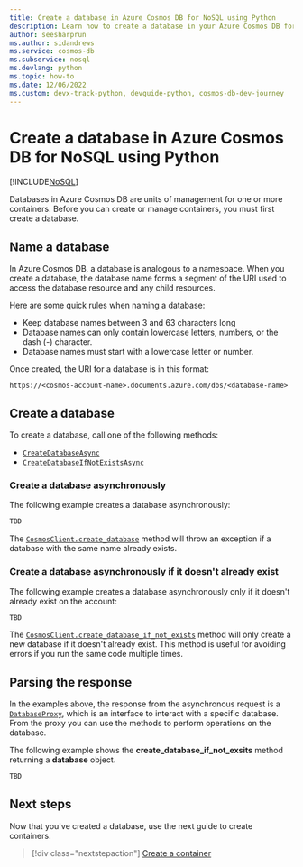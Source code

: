 ```yaml
---
title: Create a database in Azure Cosmos DB for NoSQL using Python
description: Learn how to create a database in your Azure Cosmos DB for NoSQL account using the Python SDK.
author: seesharprun
ms.author: sidandrews
ms.service: cosmos-db
ms.subservice: nosql
ms.devlang: python
ms.topic: how-to
ms.date: 12/06/2022
ms.custom: devx-track-python, devguide-python, cosmos-db-dev-journey
---
```


# Create a database in Azure Cosmos DB for NoSQL using Python

[!INCLUDE[NoSQL](../includes/appliesto-nosql.md)]

Databases in Azure Cosmos DB are units of management for one or more containers. Before you can create or manage containers, you must first create a database.

## Name a database

In Azure Cosmos DB, a database is analogous to a namespace. When you create a database, the database name forms a segment of the URI used to access the database resource and any child resources.

Here are some quick rules when naming a database:

- Keep database names between 3 and 63 characters long
- Database names can only contain lowercase letters, numbers, or the dash (-) character.
- Database names must start with a lowercase letter or number.

Once created, the URI for a database is in this format:

``https://<cosmos-account-name>.documents.azure.com/dbs/<database-name>``

## Create a database

To create a database, call one of the following methods:

- [``CreateDatabaseAsync``](#create-a-database-asynchronously)
- [``CreateDatabaseIfNotExistsAsync``](#create-a-database-asynchronously-if-it-doesnt-already-exist)

### Create a database asynchronously

The following example creates a database asynchronously:

```python
TBD
```
<!--
:::code language="python" source="~/cosmos-db-nosql-python-samples/004-create-db/app.py" id="create_database":::
-->

The [`CosmosClient.create_database`](/python/api/azure-cosmos/azure.cosmos.aio.cosmosclient#azure-cosmos-aio-cosmosclient-create-database) method will throw an exception if a database with the same name already exists.

### Create a database asynchronously if it doesn't already exist

The following example creates a database asynchronously only if it doesn't already exist on the account:

```python
TBD
```
<!--
:::code language="python" source="~/cosmos-db-nosql-python-samples/004-create-db/app.py" id="create_database_check":::
-->

The [`CosmosClient.create_database_if_not_exists`](/python/api/azure-cosmos/azure.cosmos.aio.cosmosclient#azure-cosmos-aio-cosmosclient-create-database-if-not-exists) method will only create a new database if it doesn't already exist. This method is useful for avoiding errors if you run the same code multiple times.

## Parsing the response

In the examples above, the response from the asynchronous request is a  [``DatabaseProxy``](/python/api/azure-cosmos/azure.cosmos.databaseproxy), which is an interface to interact with a specific database. From the proxy you can use the methods to perform operations on the database.

The following example shows the **create_database_if_not_exsits** method returning a **database** object.

```python
TBD
```
<!--
:::code language="python" source="~/cosmos-db-nosql-python-samples/004-create-db/app.py" id="create_database_response":::
-->

## Next steps

Now that you've created a database, use the next guide to create containers.

> [!div class="nextstepaction"]
> [Create a container](how-to-python-create-container.md)
